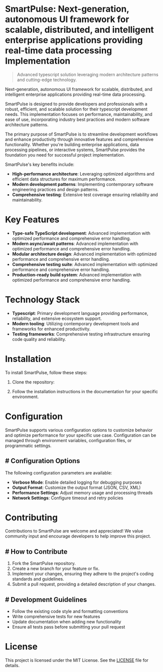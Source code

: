 <!-- fallback_SmartPulse_20250802083908_86664 -->

# SmartPulse: Next-generation, autonomous UI framework for scalable, distributed, and intelligent enterprise applications providing real-time data processing Implementation
> Advanced typescript solution leveraging modern architecture patterns and cutting-edge technology.

Next-generation, autonomous UI framework for scalable, distributed, and intelligent enterprise applications providing real-time data processing.

SmartPulse is designed to provide developers and professionals with a robust, efficient, and scalable solution for their typescript development needs. This implementation focuses on performance, maintainability, and ease of use, incorporating industry best practices and modern software architecture patterns.

The primary purpose of SmartPulse is to streamline development workflows and enhance productivity through innovative features and comprehensive functionality. Whether you're building enterprise applications, data processing pipelines, or interactive systems, SmartPulse provides the foundation you need for successful project implementation.

SmartPulse's key benefits include:

* **High-performance architecture**: Leveraging optimized algorithms and efficient data structures for maximum performance.
* **Modern development patterns**: Implementing contemporary software engineering practices and design patterns.
* **Comprehensive testing**: Extensive test coverage ensuring reliability and maintainability.

# Key Features

* **Type-safe TypeScript development**: Advanced implementation with optimized performance and comprehensive error handling.
* **Modern async/await patterns**: Advanced implementation with optimized performance and comprehensive error handling.
* **Modular architecture design**: Advanced implementation with optimized performance and comprehensive error handling.
* **Comprehensive testing suite**: Advanced implementation with optimized performance and comprehensive error handling.
* **Production-ready build system**: Advanced implementation with optimized performance and comprehensive error handling.

# Technology Stack

* **Typescript**: Primary development language providing performance, reliability, and extensive ecosystem support.
* **Modern tooling**: Utilizing contemporary development tools and frameworks for enhanced productivity.
* **Testing frameworks**: Comprehensive testing infrastructure ensuring code quality and reliability.

# Installation

To install SmartPulse, follow these steps:

1. Clone the repository:


2. Follow the installation instructions in the documentation for your specific environment.

# Configuration

SmartPulse supports various configuration options to customize behavior and optimize performance for your specific use case. Configuration can be managed through environment variables, configuration files, or programmatic settings.

## # Configuration Options

The following configuration parameters are available:

* **Verbose Mode**: Enable detailed logging for debugging purposes
* **Output Format**: Customize the output format (JSON, CSV, XML)
* **Performance Settings**: Adjust memory usage and processing threads
* **Network Settings**: Configure timeout and retry policies

# Contributing

Contributions to SmartPulse are welcome and appreciated! We value community input and encourage developers to help improve this project.

## # How to Contribute

1. Fork the SmartPulse repository.
2. Create a new branch for your feature or fix.
3. Implement your changes, ensuring they adhere to the project's coding standards and guidelines.
4. Submit a pull request, providing a detailed description of your changes.

## # Development Guidelines

* Follow the existing code style and formatting conventions
* Write comprehensive tests for new features
* Update documentation when adding new functionality
* Ensure all tests pass before submitting your pull request

# License

This project is licensed under the MIT License. See the [LICENSE](https://github.com/Muramatsuu/SmartPulse/blob/main/LICENSE) file for details.

